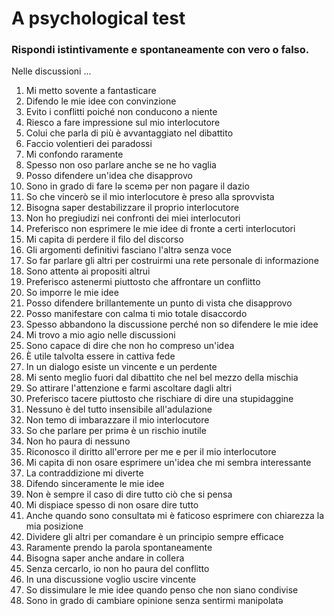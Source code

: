 # A psychological test

### Rispondi **istintivamente** e **spontaneamente** con vero o falso.

Nelle discussioni ...

1. Mi metto sovente a fantasticare  
2. Difendo le mie idee con convinzione  
3. Evito i conflitti poiché non conducono a niente  
4. Riesco a fare impressione sul mio interlocutore  
5. Colui che parla di più è avvantaggiato nel dibattito  
6. Faccio volentieri dei paradossi  
7. Mi confondo raramente  
8. Spesso non oso parlare anche se ne ho vaglia  
9. Posso difendere un'idea che disapprovo  
10. Sono in grado di fare lə scemə per non pagare il dazio  
11. So che vincerò se il mio interlocutore è preso alla sprovvista  
12. Bisogna saper destabilizzare il proprio interlocutore  
13. Non ho pregiudizi nei confronti dei miei interlocutori  
14. Preferisco non esprimere le mie idee di fronte a certi interlocutori  
15. Mi capita di perdere il filo del discorso  
16. Gli argomenti definitivi fasciano l'altrə senza voce  
17. So far parlare gli altri per costruirmi una rete personale di informazione  
18. Sono attentə ai propositi altrui  
19. Preferisco astenermi piuttosto che affrontare un conflitto  
20. So imporre le mie idee  
21. Posso difendere brillantemente un punto di vista che disapprovo  
22. Posso manifestare con calma ti mio totale disaccordo  
23. Spesso abbandono la discussione perché non so difendere le mie idee  
24. Mi trovo a mio agio nelle discussioni  
25. Sono capace di dire che non ho compreso un'idea  
26. È utile talvolta essere in cattiva fede  
27. In un dialogo esiste un vincente e un perdente  
28. Mi sento meglio fuori dal dibattito che nel bel mezzo della mischia  
29. So attirare l'attenzione e farmi ascoltare dagli altri  
30. Preferisco tacere piuttosto che rischiare di dire una stupidaggine  
31. Nessuno è del tutto insensibile all'adulazione  
32. Non temo di imbarazzare il mio interlocutore  
33. So che parlare per primə è un rischio inutile  
34. Non ho paura di nessuno  
35. Riconosco il diritto all'errore per me e per il mio interlocutore  
36. Mi capita di non osare esprimere un'idea che mi sembra interessante  
37. La contraddizione mi diverte  
38. Difendo sinceramente le mie idee  
39. Non è sempre il caso di dire tutto ciò che si pensa  
40. Mi dispiace spesso di non osare dire tutto  
41. Anche quando sono consultatə mi è faticoso esprimere con chiarezza la mia posizione  
42. Dividere gli altri per comandare è un principio sempre efficace  
43. Raramente prendo la parola spontaneamente  
44. Bisogna saper anche andare in collera  
45. Senza cercarlo, io non ho paura del conflitto  
46. In una discussione voglio uscire vincente  
47. So dissimulare le mie idee quando penso che non siano condivise  
48. Sono in grado di cambiare opinione senza sentirmi manipolatə 
